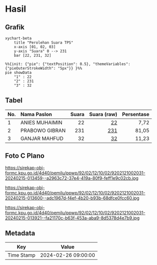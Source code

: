 # Hasil

## Grafik

```mermaid
xychart-beta
    title "Perolehan Suara TPS"
    x-axis [01, 02, 03]
    y-axis "Suara" 0 --> 231
    bar [22, 231, 32]
```

```mermaid
%%{init: {"pie": {"textPosition": 0.5}, "themeVariables": {"pieOuterStrokeWidth": "5px"}} }%%
pie showData
    "1" : 22
    "2" : 231
    "3" : 32
```

## Tabel

| No. | Nama Paslon    | Suara | Suara (raw) | Persentase |
|:--- |:-------------- | -----:| -----------:| ----------:|
| 1   | ANIES MUHAIMIN | 22    | [22][p-1]   | 7,72       |
| 2   | PRABOWO GIBRAN | 231   | [231][p-2]  | 81,05      |
| 3   | GANJAR MAHFUD  | 32    | [32][p-3]   | 11,23      |


[p-1]: https://github.com/gigit-pemilu/pemilu-2024-92-papua-barat/blob/main/pilpres/hitung-suara/sub/92-papua-barat/sub/02-manokwari/sub/12-manokwari-barat/sub/1002-sanggeng/sub/031-tps/sub/paslon-1.txt
[p-2]: https://github.com/gigit-pemilu/pemilu-2024-92-papua-barat/blob/main/pilpres/hitung-suara/sub/92-papua-barat/sub/02-manokwari/sub/12-manokwari-barat/sub/1002-sanggeng/sub/031-tps/sub/paslon-2.txt
[p-3]: https://github.com/gigit-pemilu/pemilu-2024-92-papua-barat/blob/main/pilpres/hitung-suara/sub/92-papua-barat/sub/02-manokwari/sub/12-manokwari-barat/sub/1002-sanggeng/sub/031-tps/sub/paslon-3.txt

## Foto C Plano

https://sirekap-obj-formc.kpu.go.id/4d40/pemilu/ppwp/92/02/12/10/02/9202121002031-20240215-013459--a2963c72-37e4-419a-80f9-feff1e9c02cb.jpg

https://sirekap-obj-formc.kpu.go.id/4d40/pemilu/ppwp/92/02/12/10/02/9202121002031-20240215-013600--adc1967d-f4ef-4b20-b93b-68dfce0fcc60.jpg

https://sirekap-obj-formc.kpu.go.id/4d40/pemilu/ppwp/92/02/12/10/02/9202121002031-20240215-013921--fa21170c-b63f-453a-aba9-8d5378d4e7b9.jpg


## Metadata

| Key        | Value               |
| ---------- | ------------------- |
| Time Stamp | 2024-02-26 09:00:00 |



